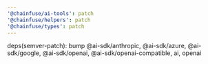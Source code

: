 ```yaml
---
'@chainfuse/ai-tools': patch
'@chainfuse/helpers': patch
'@chainfuse/types': patch
---
```


deps(semver-patch): bump @ai-sdk/anthropic, @ai-sdk/azure, @ai-sdk/google, @ai-sdk/openai, @ai-sdk/openai-compatible, ai, openai
